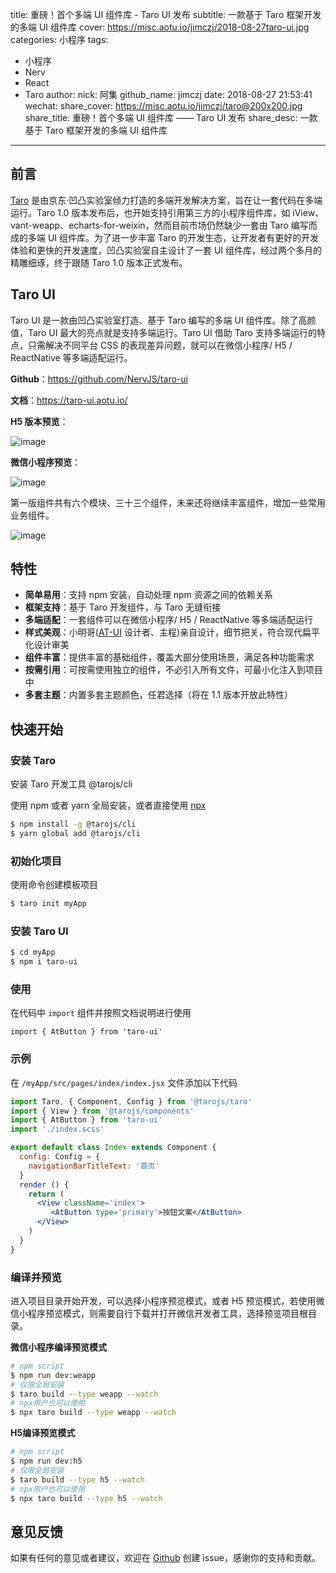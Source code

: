 title: 重磅！首个多端 UI 组件库 - Taro UI 发布
subtitle: 一款基于 Taro 框架开发的多端 UI 组件库
cover: https://misc.aotu.io/jimczj/2018-08-27taro-ui.jpg
categories: 小程序
tags:
  - 小程序
  - Nerv
  - React
  - Taro
author:
  nick: 阿集
  github_name: jimczj
date: 2018-08-27 21:53:41
wechat:
    share_cover: https://misc.aotu.io/jimczj/taro@200x200.jpg
    share_title: 重磅！首个多端 UI 组件库 —— Taro UI 发布
    share_desc: 一款基于 Taro 框架开发的多端 UI 组件库
---

<!-- more -->

## 前言
[Taro](https://github.com/NervJS/taro) 是由京东·凹凸实验室倾力打造的多端开发解决方案，旨在让一套代码在多端运行。Taro 1.0 版本发布后，也开始支持引用第三方的小程序组件库，如 iView、vant-weapp、echarts-for-weixin，然而目前市场仍然缺少一套由 Taro 编写而成的多端 UI 组件库。为了进一步丰富 Taro 的开发生态，让开发者有更好的开发体验和更快的开发速度，凹凸实验室自主设计了一套 UI 组件库，经过两个多月的精雕细琢，终于跟随 Taro 1.0 版本正式发布。

## Taro UI
Taro UI 是一款由凹凸实验室打造、基于 Taro 编写的多端 UI 组件库。除了高颜值，Taro UI 最大的亮点就是支持多端运行。Taro UI 借助 Taro 支持多端运行的特点，只需解决不同平台 CSS 的表现差异问题，就可以在微信小程序/ H5 / ReactNative 等多端适配运行。

**Github**：https://github.com/NervJS/taro-ui

**文档**：https://taro-ui.aotu.io/

**H5 版本预览**： 

![image](https://user-images.githubusercontent.com/13499146/44632148-8a054080-a9a8-11e8-85a8-dfafd073dfdf.png)


**微信小程序预览**：

![image](https://user-images.githubusercontent.com/13499146/44643836-8e5f4700-aa04-11e8-87bd-d930eb04e87c.png)


第一版组件共有六个模块、三十三个组件，未来还将继续丰富组件，增加一些常用业务组件。

![image](https://user-images.githubusercontent.com/13499146/44502719-6d75b980-a6c5-11e8-8491-b6b47d87ee3d.png)

## 特性
- **简单易用**：支持 npm 安装，自动处理 npm 资源之间的依赖关系
- **框架支持**：基于 Taro 开发组件，与 Taro 无缝衔接
- **多端适配**：一套组件可以在微信小程序/ H5 / ReactNative 等多端适配运行
- **样式美观**：小明哥([AT-UI](https://github.com/at-ui/at-ui) 设计者、主程)亲自设计，细节把关，符合现代扁平化设计审美
- **组件丰富**：提供丰富的基础组件，覆盖大部分使用场景，满足各种功能需求
- **按需引用**：可按需使用独立的组件，不必引入所有文件，可最小化注入到项目中
- **多套主题**：内置多套主题颜色，任君选择（将在 1.1 版本开放此特性）

## 快速开始

### 安装 Taro
安装 Taro 开发工具 @tarojs/cli

使用 npm 或者 yarn 全局安装，或者直接使用 [npx](https://medium.com/@maybekatz/introducing-npx-an-npm-package-runner-55f7d4bd282b)

```bash
$ npm install -g @tarojs/cli
$ yarn global add @tarojs/cli
```

### 初始化项目

使用命令创建模板项目
```bash
$ taro init myApp
```
### 安装 Taro UI

```bash
$ cd myApp
$ npm i taro-ui
```

### 使用
在代码中 `import` 组件并按照文档说明进行使用

`import { AtButton } from 'taro-ui'`

### 示例
在 `/myApp/src/pages/index/index.jsx` 文件添加以下代码
```jsx
import Taro, { Component, Config } from '@tarojs/taro'
import { View } from '@tarojs/components'
import { AtButton } from 'taro-ui'
import './index.scss'

export default class Index extends Component {
  config: Config = {
    navigationBarTitleText: '首页'
  }
  render () {
    return (
      <View className='index'>
         <AtButton type='primary'>按钮文案</AtButton>
      </View>
    )
  }
}

```

### 编译并预览

进入项目目录开始开发，可以选择小程序预览模式，或者 H5 预览模式，若使用微信小程序预览模式，则需要自行下载并打开微信开发者工具，选择预览项目根目录。

**微信小程序编译预览模式**

```bash
# npm script
$ npm run dev:weapp
# 仅限全局安装
$ taro build --type weapp --watch
# npx用户也可以使用
$ npx taro build --type weapp --watch
```

**H5编译预览模式**

```bash
# npm script
$ npm run dev:h5
# 仅限全局安装
$ taro build --type h5 --watch
# npx用户也可以使用
$ npx taro build --type h5 --watch
```

## 意见反馈
如果有任何的意见或者建议，欢迎在 [Github](https://github.com/NervJS/taro-ui) 创建 issue，感谢你的支持和贡献。